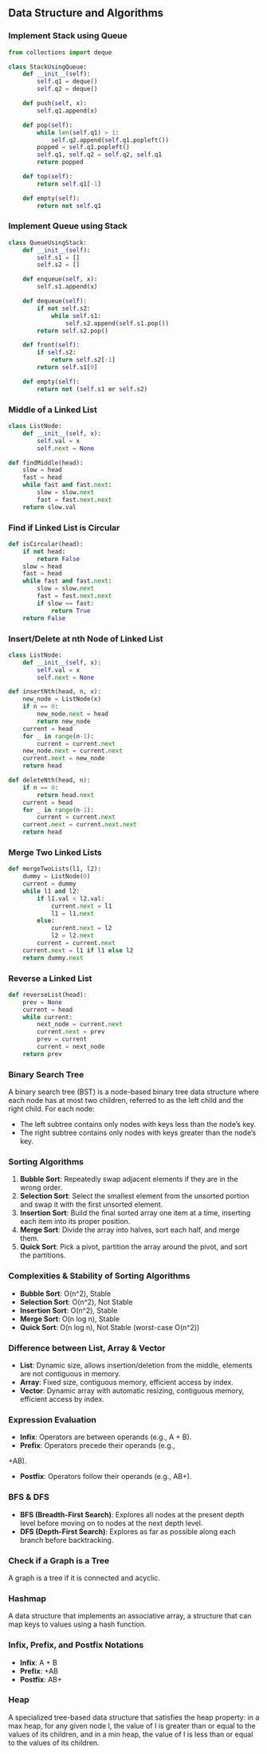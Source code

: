 ## Data Structure and Algorithms

### Implement Stack using Queue
```python
from collections import deque

class StackUsingQueue:
    def __init__(self):
        self.q1 = deque()
        self.q2 = deque()

    def push(self, x):
        self.q1.append(x)

    def pop(self):
        while len(self.q1) > 1:
            self.q2.append(self.q1.popleft())
        popped = self.q1.popleft()
        self.q1, self.q2 = self.q2, self.q1
        return popped

    def top(self):
        return self.q1[-1]

    def empty(self):
        return not self.q1
```

### Implement Queue using Stack
```python
class QueueUsingStack:
    def __init__(self):
        self.s1 = []
        self.s2 = []

    def enqueue(self, x):
        self.s1.append(x)

    def dequeue(self):
        if not self.s2:
            while self.s1:
                self.s2.append(self.s1.pop())
        return self.s2.pop()

    def front(self):
        if self.s2:
            return self.s2[-1]
        return self.s1[0]

    def empty(self):
        return not (self.s1 or self.s2)
```

### Middle of a Linked List
```python
class ListNode:
    def __init__(self, x):
        self.val = x
        self.next = None

def findMiddle(head):
    slow = head
    fast = head
    while fast and fast.next:
        slow = slow.next
        fast = fast.next.next
    return slow.val
```

### Find if Linked List is Circular
```python
def isCircular(head):
    if not head:
        return False
    slow = head
    fast = head
    while fast and fast.next:
        slow = slow.next
        fast = fast.next.next
        if slow == fast:
            return True
    return False
```

### Insert/Delete at nth Node of Linked List
```python
class ListNode:
    def __init__(self, x):
        self.val = x
        self.next = None

def insertNth(head, n, x):
    new_node = ListNode(x)
    if n == 0:
        new_node.next = head
        return new_node
    current = head
    for _ in range(n-1):
        current = current.next
    new_node.next = current.next
    current.next = new_node
    return head

def deleteNth(head, n):
    if n == 0:
        return head.next
    current = head
    for _ in range(n-1):
        current = current.next
    current.next = current.next.next
    return head
```

### Merge Two Linked Lists
```python
def mergeTwoLists(l1, l2):
    dummy = ListNode(0)
    current = dummy
    while l1 and l2:
        if l1.val < l2.val:
            current.next = l1
            l1 = l1.next
        else:
            current.next = l2
            l2 = l2.next
        current = current.next
    current.next = l1 if l1 else l2
    return dummy.next
```

### Reverse a Linked List
```python
def reverseList(head):
    prev = None
    current = head
    while current:
        next_node = current.next
        current.next = prev
        prev = current
        current = next_node
    return prev
```

### Binary Search Tree
A binary search tree (BST) is a node-based binary tree data structure where each node has at most two children, referred to as the left child and the right child. For each node:
- The left subtree contains only nodes with keys less than the node’s key.
- The right subtree contains only nodes with keys greater than the node’s key.

### Sorting Algorithms
1. **Bubble Sort**: Repeatedly swap adjacent elements if they are in the wrong order.
2. **Selection Sort**: Select the smallest element from the unsorted portion and swap it with the first unsorted element.
3. **Insertion Sort**: Build the final sorted array one item at a time, inserting each item into its proper position.
4. **Merge Sort**: Divide the array into halves, sort each half, and merge them.
5. **Quick Sort**: Pick a pivot, partition the array around the pivot, and sort the partitions.

### Complexities & Stability of Sorting Algorithms
- **Bubble Sort**: O(n^2), Stable
- **Selection Sort**: O(n^2), Not Stable
- **Insertion Sort**: O(n^2), Stable
- **Merge Sort**: O(n log n), Stable
- **Quick Sort**: O(n log n), Not Stable (worst-case O(n^2))

### Difference between List, Array & Vector
- **List**: Dynamic size, allows insertion/deletion from the middle, elements are not contiguous in memory.
- **Array**: Fixed size, contiguous memory, efficient access by index.
- **Vector**: Dynamic array with automatic resizing, contiguous memory, efficient access by index.

### Expression Evaluation
- **Infix**: Operators are between operands (e.g., A + B).
- **Prefix**: Operators precede their operands (e.g.,

 +AB).
- **Postfix**: Operators follow their operands (e.g., AB+).

### BFS & DFS
- **BFS (Breadth-First Search)**: Explores all nodes at the present depth level before moving on to nodes at the next depth level.
- **DFS (Depth-First Search)**: Explores as far as possible along each branch before backtracking.

### Check if a Graph is a Tree
A graph is a tree if it is connected and acyclic.

### Hashmap
A data structure that implements an associative array, a structure that can map keys to values using a hash function.

### Infix, Prefix, and Postfix Notations
- **Infix**: A + B
- **Prefix**: +AB
- **Postfix**: AB+

### Heap
A specialized tree-based data structure that satisfies the heap property: in a max heap, for any given node I, the value of I is greater than or equal to the values of its children, and in a min heap, the value of I is less than or equal to the values of its children.